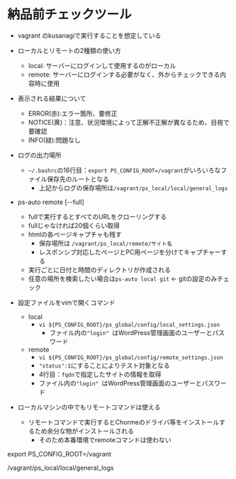 # 納品前チェックツール
- vagrant のkusanagiで実行することを想定している
- ローカルとリモートの2種類の使い方
	- local: サーバーにログインして使用するのがローカル
	- remote: サーバーにログインする必要がなく、外からチェックできる内容時に使用
- 表示される結果について
	- ERROR(赤):エラー箇所、要修正
	- NOTICE(黄)：注意、状況環境によって正解不正解が異なるため、目視で要確認
	- INFO(緑):問題なし
- ログの出力場所
	- `~/.bashrc`の16行目：`export PS_CONFIG_ROOT=/vagrant`がいろいろなファイル保存先のルートとなる
		- 上記からログの保存場所は`/vagrant/ps_local/local/general_logs`

- ps-auto remote [--full]
	- fullで実行するとすべてのURLをクローリングする
	- fullじゃなければ20個くらい取得
	- htmlの各ページキャプチャも残す
		- 保存場所は `/vagrant/ps_local/remote/サイト名`
		- レスポンシブ対応したページとPC用ページを分けてキャプチャーする
	- 実行ごとに日付と時間のディレクトリが作成される
	- 任意の場所を検索したい場合は`ps-auto local git` ← gitの設定のみチェック

- 設定ファイルをvimで開くコマンド
	- local
		- `vi ${PS_CONFIG_ROOT}/ps_global/config/local_settings.json`
			- ファイル内の`"login" `はWordPress管理画面のユーザーとパスワード
	- remote
		- `vi ${PS_CONFIG_ROOT}/ps_global/config/remote_settings.json`
		- `"status":1`にすることによりテスト対象となる
		- 4行目：`fqdn`で指定したサイトの情報を取得
		- ファイル内の`"login" `はWordPress管理画面のユーザーとパスワード

- ローカルマシンの中でもリモートコマンドは使える
	- リモートコマンドで実行するとChormeのドライバ等をインストールするため余分な物がインストールされる
		- そのため本番環境でremoteコマンドは使わない


export PS_CONFIG_ROOT=/vagrant

/vagrant/ps_local/local/general_logs